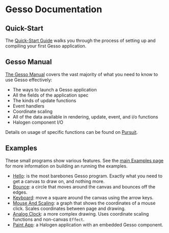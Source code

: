 # Gesso Documentation

## Quick-Start

The [Quick-Start Guide](quickstart.md) walks you through the process of setting up and compiling your first Gesso application.

## Gesso Manual

[The Gesso Manual](manual.md) covers the vast majority of what you need to know to use Gesso effectively:

- The ways to launch a Gesso application
- All the fields of the application spec
- The kinds of update functions
- Event handlers
- Coordinate scaling
- All of the data available in rendering, update, event, and i/o functions
- Halogen component I/O

Details on usage of specific functions can be found on [Pursuit](TODO).

## Examples

These small programs show various features. See the [main Examples page](../examples/README.md) for more information on building an running the examples.

- [Hello](hello): is the most barebones Gesso program. Exactly what you need to get a canvas to draw on, and nothing more.
- [Bounce](bounce): a circle that moves around the canvas and bounces off the edges.
- [Keyboard](keyboard): move a square around the canvas using the arrow keys.
- [Mouse And Scaling](mouse-and-scaling): a graph that shows the coordinates of a mouse click. Scales coordinates between page and drawing.
- [Analog Clock](analog-clock): a more complex drawing. Uses coordinate scaling functions and non-canvas `Effect`.
- [Paint App](paint-app): a Halogen application with an embedded Gesso component.
